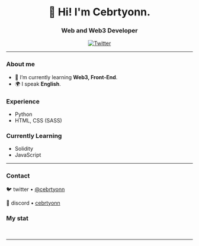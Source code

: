 <div id="header" align="center">
    <h1>👋 Hi! I'm Cebrtyonn.</h1>
    <h3>Web and Web3 Developer</h3>
</div>

<div id="socials" align="center">
  <a href="https://twitter.com/cebrtyonn">
    <img src="https://img.shields.io/badge/Twitter-blue?style=for-the-badge&logo=twitter&logoColor=white" alt="Twitter"/>
  </a>
</div>

---

### About me
- 🌱 I’m currently learning **Web3, Front-End**.
- 🌍 I speak **English**.

### Experience
- Python
- HTML, CSS (SASS)

### Currently Learning
- Solidity
- JavaScript
---

### Contact

🐦 twitter • [@cebrtyonn](https://cebrtyonn/twitter)  

💬 discord • [cebrtyonn](https://cebrtyonn/discord)

### My stat

<div id="stat" align="center">
    <img src="https://github-profile-summary-cards.vercel.app/api/cards/profile-details?username=cebrtyonn&theme=github_dark" alt=""/>
    <img src="https://github-profile-summary-cards.vercel.app/api/cards/most-commit-language?username=cebrtyonn&theme=github_dark" alt=""/>
    <img src="https://github-profile-summary-cards.vercel.app/api/cards/stats?username=cebrtyonn&theme=github_dark" alt=""/>
</div>

---
